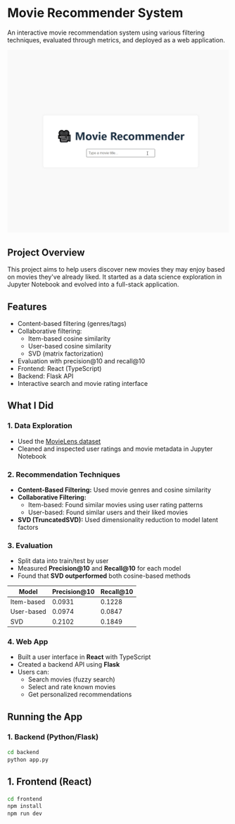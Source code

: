 # Movie Recommender System

An interactive movie recommendation system using various filtering techniques, evaluated through metrics, and deployed as a web application.

<p align="center">
  <img src="gifs/movie.gif" alt="Demo" width="600"/>
</p>

## Project Overview

This project aims to help users discover new movies they may enjoy based on movies they've already liked. It started as a data science exploration in Jupyter Notebook and evolved into a full-stack application.

## Features

- Content-based filtering (genres/tags)
- Collaborative filtering:
  - Item-based cosine similarity
  - User-based cosine similarity
  - SVD (matrix factorization)
- Evaluation with precision@10 and recall@10
- Frontend: React (TypeScript)
- Backend: Flask API
- Interactive search and movie rating interface

## What I Did

### 1. Data Exploration

- Used the [MovieLens dataset](https://grouplens.org/datasets/movielens/latest/)
- Cleaned and inspected user ratings and movie metadata in Jupyter Notebook

### 2. Recommendation Techniques

- **Content-Based Filtering:** Used movie genres and cosine similarity
- **Collaborative Filtering:**
  - Item-based: Found similar movies using user rating patterns
  - User-based: Found similar users and their liked movies
- **SVD (TruncatedSVD):** Used dimensionality reduction to model latent factors

### 3. Evaluation

- Split data into train/test by user
- Measured **Precision@10** and **Recall@10** for each model
- Found that **SVD outperformed** both cosine-based methods

| Model      | Precision@10 | Recall@10 |
| ---------- | ------------ | --------- |
| Item-based | 0.0931       | 0.1228    |
| User-based | 0.0974       | 0.0847    |
| SVD        | 0.2102       | 0.1849    |

### 4. Web App

- Built a user interface in **React** with TypeScript
- Created a backend API using **Flask**
- Users can:
  - Search movies (fuzzy search)
  - Select and rate known movies
  - Get personalized recommendations

## Running the App

### 1. Backend (Python/Flask)

```bash
cd backend
python app.py

```

## 1. Frontend (React)

```bash
cd frontend
npm install
npm run dev

```
